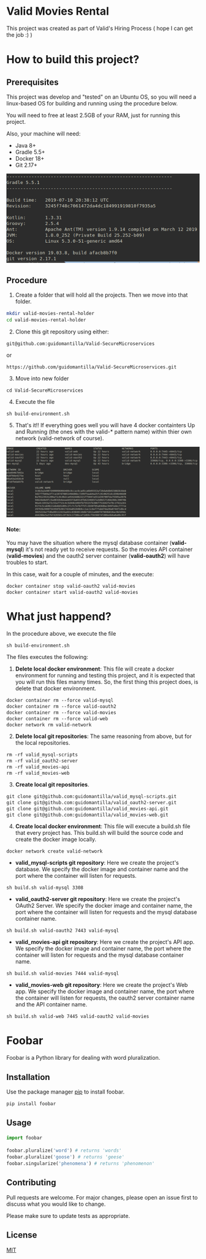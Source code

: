 # Valid  Movies Rental
This project was created as part of Valid's Hiring Process ( hope I can get the job :) )

# How to build this project?

## Prerequisites
This project was develop and "tested" on an Ubuntu OS, so you will need a linux-based OS for building and running using the procedure below.

You will need to free at least 2.5GB of your RAM, just for running this project.

Also, your machine will need:
* Java 8+
* Gradle 5.5+
* Docker 18+
* Git 2.17+

![Image 1](prerequisites.png)

## Procedure
1. Create a folder that will hold all the projects. Then we move into that folder.
```bash
mkdir valid-movies-rental-holder
cd valid-movies-rental-holder
```
2. Clone this git repository using either:
```
git@github.com:guidomantilla/Valid-SecureMicroservices
```
or

```
https://github.com/guidomantilla/Valid-SecureMicroservices.git
```
3. Move into new folder

```
cd Valid-SecureMicroservices
```
4. Execute the file

```
sh build-environment.sh
```
5. That's it!! If everything goes well you will have 4 docker containters Up and Running (the ones with the valid-* pattern name) within thier own network (valid-network of course). 

![Image 1](docker-status.png)

#### Note: 
You may have the situation where the mysql database container (**valid-mysql**) it's not ready yet to receive requests. So the movies API container (**valid-movies**) and the oauth2 server container (**valid-oauth2**) will have troubles to start.

In this case, wait for a couple of minutes, and the execute:
```
docker container stop valid-oauth2 valid-movies
docker container start valid-oauth2 valid-movies
```

# What just happend? 
In the procedure above, we execute the file 

```
sh build-environment.sh
```
The files executes the following:
1. **Delete local docker environment**: This file will create a docker environment for running and testing this project, and it is expected that you will run this files manny times. So, the first thing this project does, is delete that docker environment. 
```
docker container rm --force valid-mysql
docker container rm --force valid-oauth2
docker container rm --force valid-movies
docker container rm --force valid-web
docker network rm valid-network
```

2. **Delete local git repositories**: The same reasoning from above, but for the local repositories.
```
rm -rf valid_mysql-scripts
rm -rf valid_oauth2-server
rm -rf valid_movies-api
rm -rf valid_movies-web
```

3. **Create local git repositories**.
```
git clone git@github.com:guidomantilla/valid_mysql-scripts.git
git clone git@github.com:guidomantilla/valid_oauth2-server.git
git clone git@github.com:guidomantilla/valid_movies-api.git
git clone git@github.com:guidomantilla/valid_movies-web.git
```

4. **Create local docker environment**: This file will execute a build.sh file that every project has. This build.sh will build the source code and create the docker image locally.  
```
docker network create valid-network

```
* **valid_mysql-scripts git repository**: Here we create the project's database. We specify the docker image and container name and the port where the container will listen for requests.
```
sh build.sh valid-mysql 3308
```

* **valid_oauth2-server git repository**: Here we create the project's OAuth2 Server. We specify the docker image and container name, the port where the container will listen for requests and the mysql database container name.  
```
sh build.sh valid-oauth2 7443 valid-mysql
```

* **valid_movies-api git repository**: Here we create the project's API app. We specify the docker image and container name, the port where the container will listen for requests and the mysql database container name.  

```
sh build.sh valid-movies 7444 valid-mysql
```

* **valid_movies-web git repository**: Here we create the project's Web app. We specify the docker image and container name, the port where the container will listen for requests, the oauth2 server container name and the API container name.
```
sh build.sh valid-web 7445 valid-oauth2 valid-movies
```






# Foobar

Foobar is a Python library for dealing with word pluralization.

## Installation

Use the package manager [pip](https://pip.pypa.io/en/stable/) to install foobar.

```bash
pip install foobar
```

## Usage

```python
import foobar

foobar.pluralize('word') # returns 'words'
foobar.pluralize('goose') # returns 'geese'
foobar.singularize('phenomena') # returns 'phenomenon'
```

## Contributing
Pull requests are welcome. For major changes, please open an issue first to discuss what you would like to change.

Please make sure to update tests as appropriate.

## License
[MIT](https://choosealicense.com/licenses/mit/)